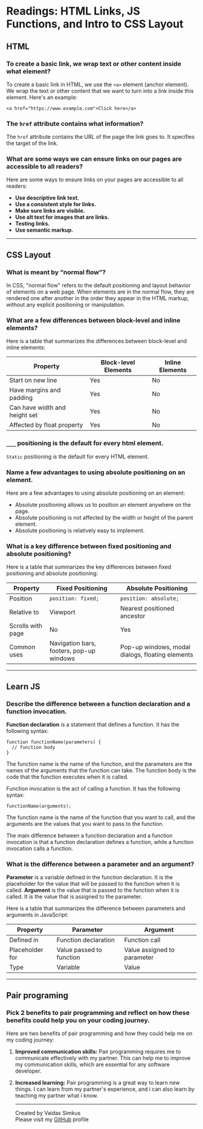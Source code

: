# Readings: HTML Links, JS Functions, and Intro to CSS Layout

## HTML

### To create a basic link, we wrap text or other content inside what element?

To create a basic link in HTML, we use the `<a>` element (anchor element). We wrap the text or other content 
that we want to turn into a link inside this element. Here's an example:

```
<a href="https://www.example.com">Click here</a>

```

### The `href` attribute contains what information?

The `href` attribute contains the URL of the page the link goes to. It specifies the target of the link. 

### What are some ways we can ensure links on our pages are accessible to all readers?

Here are some ways to ensure links on your pages are accessible to all readers:

* **Use descriptive link text.**
* **Use a consistent style for links.**
* **Make sure links are visible.**
* **Use alt text for images that are links.**
* **Testing links.**
* **Use semantic markup.**

***

## CSS Layout

### What is meant by “normal flow”?

In CSS, "normal flow" refers to the default positioning and layout behavior of elements on a web page. When 
elements are in the normal flow, they are rendered one after another in the order they appear in the HTML 
markup, without any explicit positioning or manipulation.

### What are a few differences between block-level and inline elements?

Here is a table that summarizes the differences between block-level and inline elements:

| Property                     | Block-level Elements | Inline Elements |
|------------------------------|----------------------|-----------------|
| Start on new line            | Yes                  | No              |
| Have margins and padding     | Yes                  | No              |
| Can have width and height set| Yes                  | No              |
| Affected by float property   | Yes                  | No              |

### `___` positioning is the default for every html element.

`Static` positioning is the default for every HTML element.

### Name a few advantages to using absolute positioning on an element.

Here are a few advantages to using absolute positioning on an element:

* Absolute positioning allows us to position an element anywhere on the page.
* Absolute positioning is not affected by the width or height of the parent element.
* Absolute positioning is relatively easy to implement.

### What is a key difference between fixed positioning and absolute positioning?

Here is a table that summarizes the key differences between fixed positioning and absolute positioning:

| Property                 | Fixed Positioning      | Absolute Positioning  |
|--------------------------|------------------------|-----------------------|
| Position                 | `position: fixed;`     | `position: absolute;` |
| Relative to              | Viewport               | Nearest positioned ancestor |
| Scrolls with page        | No                     | Yes                   |
| Common uses              | Navigation bars, footers, pop-up windows | Pop-up windows, modal dialogs, floating elements |

***

## Learn JS

### Describe the difference between a function declaration and a function invocation.

**Function declaration** is a statement that defines a function. It has the following syntax:

```
function functionName(parameters) {
  // function body
}
```
The function name is the name of the function, and the parameters are the names of the arguments that the function can take. 
The function body is the code that the function executes when it is called.

Function invocation is the act of calling a function. It has the following syntax:

```
functionName(arguments);
```
The function name is the name of the function that you want to call, and the arguments are the values that you want to 
pass to the function.

The main difference between a function declaration and a function invocation is that a function declaration defines a function, 
while a function invocation calls a function.

### What is the difference between a parameter and an argument?

**Parameter** is a variable defined in the function declaration. It is the placeholder for the value that will be passed to the 
function when it is called.
**Argument** is the value that is passed to the function when it is called. It is the value that is assigned to the parameter.

Here is a table that summarizes the difference between parameters and arguments in JavaScript:

| Property          | Parameter                      | Argument                      |
|-------------------|--------------------------------|-------------------------------|
| Defined in        | Function declaration           | Function call                 |
| Placeholder for   | Value passed to function       | Value assigned to parameter   |
| Type              | Variable                       | Value                         |

***

## Pair programing

### Pick 2 benefits to pair programming and reflect on how these benefits could help you on your coding journey.

Here are two benefits of pair programming and how they could help me on my coding journey:

1. **Improved communication skills:** Pair programming requires me to communicate effectively with my partner. This can help 
   me to improve my communication skills, which are essential for any software developer.
2. **Increased learning:** Pair programming is a great way to learn new things. I can learn from my partner's experience, and 
   i can also learn by teaching my partner what i know.

   ***

   Created by Vaidas Simkus  
   Please visit my [GitHub](https://github.com/MisterVaidas) profile